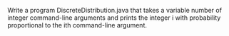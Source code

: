 Write a program DiscreteDistribution.java that takes a variable number of integer command-line arguments and prints the integer i with probability proportional to the ith command-line argument.
